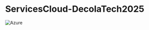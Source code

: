 ﻿# ServicesCloud-DecolaTech2025

 ![Azure](https://img.shields.io/badge/azure-%230072C6.svg?style=for-the-badge&logo=microsoftazure&logoColor=white)
